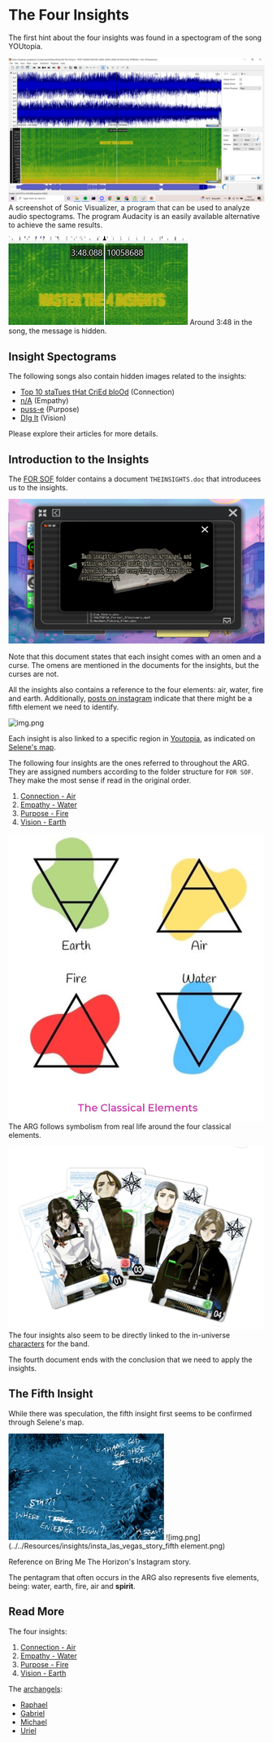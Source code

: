# The Four Insights

The first hint about the four insights was found in a spectogram of the song YOUtopia.

![img_1.png](../../Resources/empathy/img_1.png)
A screenshot of Sonic Visualizer, a program that can be used to analyze audio spectograms. 
The program Audacity is an easily available alternative to achieve the same results.

![img_2.png](../../Resources/empathy/img_2.png)
Around 3:48 in the song, the message is hidden.

## Insight Spectograms

The following songs also contain hidden images related to the insights:
- [Top 10 staTues tHat CriEd bloOd](../music/song-top10) (Connection)
- [n/A](../music/song-na) (Empathy)
- [puss-e](../music/song-pusse) (Purpose)
- [DIg It](../music/song-digit) (Vision)

Please explore their articles for more details.

## Introduction to the Insights

The [FOR SOF](../files/for-sof) folder contains a document `THEINSIGHTS.doc` that introducees us
to the insights.

![img.png](../../Resources/insights/insights_omen_curse.png)

Note that this document states that each insight comes with an omen and a curse. 
The omens are mentioned in the documents for the insights, but the curses are not.

All the insights also contains a reference to the four elements: air, water, fire and earth. 
Additionally, [posts on instagram](../socials/social-posts) indicate that there might 
be a fifth element we need to identify.

![img.png](../../insight-directions.png)

Each insight is also linked to a specific region in [Youtopia](youtopia), as indicated on 
[Selene's map](../files/for-sof#YOUTOPIA_selenes_map.vis).

The following four insights are the ones referred to throughout the ARG. 
They are assigned numbers according to the folder structure for `FOR SOF`. 
They make the most sense if read in the original order.

1. [Connection - Air](insight1-connection)
2. [Empathy - Water](insight2-empathy)
3. [Purpose - Fire](insight3-purpose)
4. [Vision - Earth](insight4-vision)

![img.png](../../Resources/insights/symbolism_elements.png)
The ARG follows symbolism from real life around the four classical elements.

![](../../Resources/band-cards.png)
The four insights also seem to be directly linked to the in-universe [characters](../characters/characters.md#the-band-members) 
for the band.

The fourth document ends with the conclusion that we need to apply the insights.

## The Fifth Insight

While there was speculation, the fifth insight first seems to be confirmed through Selene's map.

![img.png](../../Resources/insights/fifth-insight.png)
![img.png](../../Resources/insights/insta_las_vegas_story_fifth element.png)

Reference on Bring Me The Horizon's Instagram story.

The pentagram that often occurs in the ARG also represents five elements, being: 
water, earth, fire, air and **spirit**.

## Read More

The four insights:
1. [Connection - Air](insight1-connection)
2. [Empathy - Water](insight2-empathy)
3. [Purpose - Fire](insight3-purpose)
4. [Vision - Earth](insight4-vision)

The [archangels](../characters/archangels):
- [Raphael](../characters/raphael)
- [Gabriel](../characters/gabriel)
- [Michael](../characters/michael)
- [Uriel](../characters/uriel)
